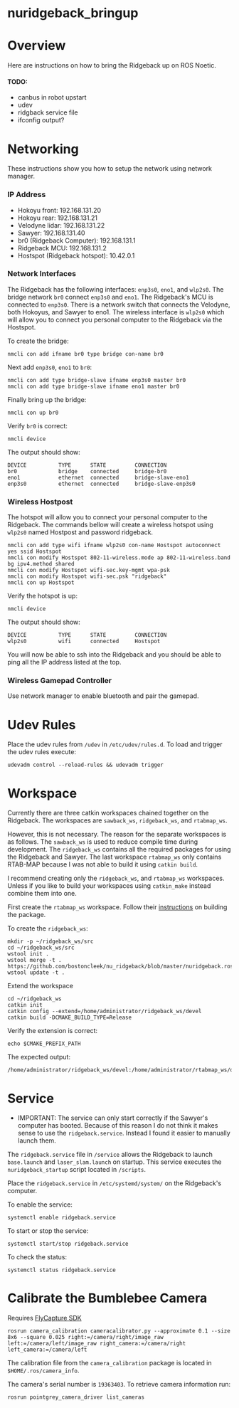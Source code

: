 # nuridgeback_bringup

# Overview
Here are instructions on how to bring the Ridgeback up on ROS Noetic.

#### TODO:
- canbus in robot upstart
- udev
- ridgback service file
- ifconfig output?


# Networking
These instructions show you how to setup the network using network manager.

### IP Address
- Hokoyu front: 192.168.131.20
- Hokoyu rear: 192.168.131.21
- Velodyne lidar: 192.168.131.22
- Sawyer: 192.168.131.40
- br0 (Ridgeback Computer): 192.168.131.1
- Ridgeback MCU: 192.168.131.2
- Hostspot (Ridgeback hotspot): 10.42.0.1

### Network Interfaces
The Ridgeback has the following interfaces: `enp3s0`, `eno1`, and `wlp2s0`. The bridge network `br0`
connect `enp3s0` and `eno1`. The Ridgeback's MCU is connected to `enp3s0`. There is a network switch that connects the Velodyne, both Hokoyus, and Sawyer to eno1. The wireless interface is `wlp2s0` which will allow you to connect you personal computer to the Ridgeback via the Hostspot.

To create the bridge:
```
nmcli con add ifname br0 type bridge con-name br0
```

Next add `enp3s0`, `eno1` to `br0`:
```
nmcli con add type bridge-slave ifname enp3s0 master br0
nmcli con add type bridge-slave ifname eno1 master br0
```

Finally bring up the bridge:
```
nmcli con up br0
```

Verify `br0` is correct:
```
nmcli device
```

The output should show:
```
DEVICE          TYPE      STATE         CONNECTION          
br0             bridge    connected     bridge-br0          
eno1            ethernet  connected     bridge-slave-eno1   
enp3s0          ethernet  connected     bridge-slave-enp3s0

```

### Wireless Hostpost
The hotspot will allow you to connect your personal computer to the Ridgeback. The commands bellow will create a wireless hotspot using `wlp2s0` named Hostpost and password ridgeback.

```
nmcli con add type wifi ifname wlp2s0 con-name Hostspot autoconnect yes ssid Hostspot
nmcli con modify Hostspot 802-11-wireless.mode ap 802-11-wireless.band bg ipv4.method shared
nmcli con modify Hostspot wifi-sec.key-mgmt wpa-psk
nmcli con modify Hostspot wifi-sec.psk "ridgeback"
nmcli con up Hostspot
```

Verify the hotspot is up:
```
nmcli device
```

The output should show:
```
DEVICE          TYPE      STATE         CONNECTION          
wlp2s0          wifi      connected     Hostspot            
```

You will now be able to ssh into the Ridgeback and you should be able to ping all the IP address listed at the top.

### Wireless Gamepad Controller
Use network manager to enable bluetooth and pair the gamepad.  

# Udev Rules
Place the udev rules from `/udev` in `/etc/udev/rules.d`. To load and trigger the udev rules
execute:

```
udevadm control --reload-rules && udevadm trigger
```

# Workspace
Currently there are three catkin workspaces chained together on the Ridgeback.
The workspaces are `sawback_ws`, `ridgeback_ws`, and `rtabmap_ws`.

However, this is not necessary. The reason for the separate workspaces is as follows. The `sawback_ws` is used to reduce compile time during development. The `ridgeback_ws` contains all the required packages for using the Ridgeback and Sawyer. The last workspace `rtabmap_ws` only contains RTAB-MAP because I was not able to build it using `catkin build`.

I recommend creating only the `ridgeback_ws`, and `rtabmap_ws` workspaces. Unless if you like to build your workspaces using `catkin_make` instead combine them into one.

First create the `rtabmap_ws` workspace. Follow their [instructions](https://github.com/introlab/rtabmap_ros) on building the package.


To create the `ridgeback_ws`:
```
mkdir -p ~/ridgeback_ws/src
cd ~/ridgeback_ws/src
wstool init .
wstool merge -t . https://github.com/bostoncleek/nu_ridgeback/blob/master/nuridgeback.rosinstall
wstool update -t .
```

Extend the workspace
```
cd ~/ridgeback_ws
catkin init
catkin config --extend=/home/administrator/ridgeback_ws/devel
catkin build -DCMAKE_BUILD_TYPE=Release
```

Verify the extension is correct:
```
echo $CMAKE_PREFIX_PATH
```

The expected output:
```
/home/administrator/ridgeback_ws/devel:/home/administrator/rtabmap_ws/devel:/opt/ros/noetic
```

# Service
- IMPORTANT: The service can only start correctly if the Sawyer's computer has booted. Because of this reason I do not think it makes sense to use the `ridgeback.service`. Instead I found it easier
to manually launch them.

The `ridgeback.service` file in `/service` allows the Ridgeback to launch `base.launch` and
`laser_slam.launch` on startup. This service executes the `nuridgeback_startup` script located in `/scripts`.

Place the `ridgeback.service` in `/etc/systemd/system/` on the Ridgeback's computer.

To enable the service:
```
systemctl enable ridgeback.service
```

To start or stop the service:
```
systemctl start/stop ridgeback.service
```

To check the status:
```
systemctl status ridgeback.service
```


# Calibrate the Bumblebee Camera
Requires [FlyCapture SDK](https://www.flir.com/products/flycapture-sdk/)

```
rosrun camera_calibration cameracalibrator.py --approximate 0.1 --size 8x6 --square 0.025 right:=/camera/right/image_raw left:=/camera/left/image_raw right_camera:=/camera/right left_camera:=/camera/left
```

The calibration file from the `camera_calibration` package is located in `$HOME/.ros/camera_info`.

The camera's serial number is `19363403`. To retrieve camera information run:
```
rosrun pointgrey_camera_driver list_cameras
```
